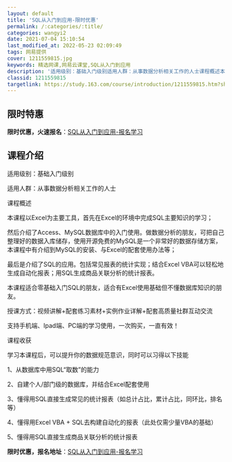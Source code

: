 ```yaml
---
layout: default
title: 'SQL从入门到应用-限时优惠'
permalink: /:categories/:title/
categories: wangyi2
date: 2021-07-04 15:10:54
last_modified_at: 2022-05-23 02:09:49
tags: 网易提供
cover: 1211559815.jpg
keywords: 精选网课,网易云课堂,SQL从入门到应用
description: '适用级别：基础入门级别适用人群：从事数据分析相关工作的人士课程概述本课程以Excel为主要工具，首先在Excel的环境中'
classid: 1211559815
targetlink: https://study.163.com/course/introduction/1211559815.htm?share=1&shareId=1025206652&utm_campaign=share&utm_medium=iphoneShare&utm_source=&utm_u=1025206652
---
```


## 限时特惠

**限时优惠，火速报名**：[SQL从入门到应用-报名学习](https://study.163.com/course/introduction/1211559815.htm?share=1&shareId=1025206652&utm_campaign=share&utm_medium=iphoneShare&utm_source=&utm_u=1025206652)

## 课程介绍

适用级别：基础入门级别

适用人群：从事数据分析相关工作的人士



课程概述

本课程以Excel为主要工具，首先在Excel的环境中完成SQL主要知识的学习；



然后介绍了Access、MySQL数据库中的入门使用。做数据分析的朋友，可把自己整理好的数据入库储存，使用开源免费的MySQL是一个非常好的数据存储方案，本课程中有介绍到MySQL的安装、与Excel的配套使用办法等；



最后是介绍了SQL的应用。包括常见报表的统计实现；结合Excel VBA可以轻松地生成自动化报表；用SQL生成商品关联分析的统计报表。



本课程适合零基础入门SQL的朋友，适合有Excel使用基础但不懂数据库知识的朋友。

授课方式：视频讲解+配套练习素材+实例作业详解+配套高质量社群互动交流

支持手机端、Ipad端、PC端的学习使用，一次购买，一直有效！



课程收获

学习本课程后，可以提升你的数据规范意识，同时可以习得以下技能

1、从数据库中用SQL“取数”的能力

2、自建个人/部门级的数据库，并结合Excel配套使用

3、懂得用SQL直接生成常见的统计报表（如总计占比，累计占比，同环比，排名等）

4、懂得用Excel VBA + SQL去构建自动化的报表（此处仅需少量VBA的基础）

5、懂得用SQL直接生成商品关联分析的统计报表

**限时优惠，报名地址**：[SQL从入门到应用-报名学习](https://study.163.com/course/introduction/1211559815.htm?share=1&shareId=1025206652&utm_campaign=share&utm_medium=iphoneShare&utm_source=&utm_u=1025206652)

